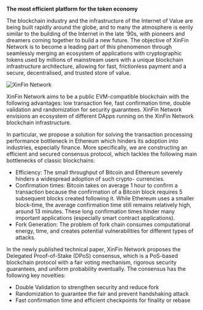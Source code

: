 ﻿**The most efficient platform for the token economy**

The blockchain industry and the infrastructure of the Internet of Value are being built rapidly around the globe, and to many the atmosphere is eerily similar to the building of the Internet in the late ’90s, with pioneers and dreamers coming together to build a new future. The objective of XinFin Network is to become a leading part of this phenomenon through seamlessly merging an ecosystem of applications with cryptographic tokens used by millions of mainstream users with a unique blockchain infrastructure architecture, allowing for fast, frictionless payment and a secure, decentralised, and trusted store of value.

![XinFin Network](/assets/home.png)

XinFin Network aims to be a public EVM-compatible blockchain with the following advantages: low transaction fee, fast confirmation time, double validation and randomization for security guarantees. XinFin Network envisions an ecosystem of different DApps running on the XinFin Network blockchain infrastructure.

In particular, we propose a solution for solving the transaction processing performance bottleneck in Ethereum which hinders its adoption into industries, especially finance. More specifically, we are constructing an efficient and secured consensus protocol, which tackles the following main bottlenecks of classic blockchains:

- Efficiency: The small throughput of Bitcoin and Ethereum severely hinders a widespread adoption of such crypto- currencies.
- Confirmation times: Bitcoin takes on average 1 hour to confirm a transaction because the confirmation of a Bitcoin block requires 5 subsequent blocks created following it. While Ethereum uses a smaller block-time, the average confirmation time still remains relatively high, around 13 minutes. These long confirmation times hinder many important applications (especially smart contract applications).
- Fork Generation: The problem of fork chain consumes computational energy, time, and creates potential vulnerabilities for different types of attacks.

In the newly published technical paper, XinFin Network proposes the Delegated Proof-of-Stake (DPoS) consensus, which is a PoS-based blockchain protocol with a fair voting mechanism, rigorous security guarantees, and uniform probability eventually. The consensus has the following key novelties:

- Double Validation to strengthen security and reduce fork
- Randomization to guarantee the fair and prevent handshaking attack
- Fast confirmation time and efficient checkpoints for finality or rebase
